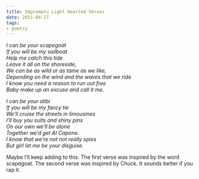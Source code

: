 ```yaml
---
title: Impromptu Light Hearted Verses
date: 2011-04-17
tags:
- poetry
---
```


<em>
I can be your scapegoat<br />
If you will be my sailboat<br />
Help me catch this tide<br />
Leave it all on the shoreside,<br />
We can be as wild or as tame as we like,<br />
Depending on the wind and the waves that we ride<br />
I know you need a reason to run out free<br />
Baby make up an excuse and call it me.<br />

I can be your alibi<br />
If you will be my fancy tie<br />
We’ll cruise the streets in limousines<br />
I’ll buy you suits and shiny pins<br />
On our own we’ll be alone<br />
Together we’d get Al Capone.<br />
I know that we’re not not really spies<br />
But girl let me be your disguise.<br />
</em>

Maybe I’ll keep adding to this. The first verse was inspired by the word scapegoat. The second verse was inspired by Chuck. It sounds better if you rap it.
